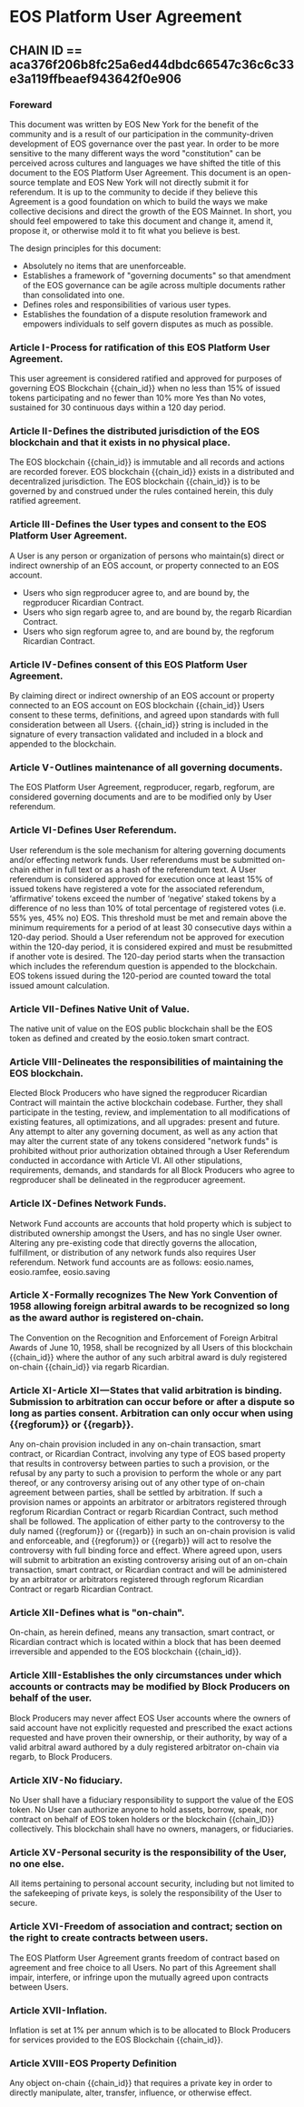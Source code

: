 # EOS Platform User Agreement
## CHAIN ID == aca376f206b8fc25a6ed44dbdc66547c36c6c33e3a119ffbeaef943642f0e906

### Foreward
This document was written by EOS New York for the benefit of the community and is a result of our participation in the community-driven development of EOS governance over the past year. In order to be more sensitive to the many different ways the word "constitution" can be perceived across cultures and languages we have shifted the title of this document to the EOS Platform User Agreement. This document is an open-source template and EOS New York will not directly submit it for referendum. It is up to the community to decide if they believe this Agreement is a good foundation on which to build the ways we make collective decisions and direct the growth of the EOS Mainnet. In short, you should feel empowered to take this document and change it, amend it, propose it, or otherwise mold it to fit what you believe is best.

The design principles for this document:
* Absolutely no items that are unenforceable.
* Establishes a framework of "governing documents" so that amendment of the EOS governance can be agile across multiple documents rather than consolidated into one.
* Defines roles and responsibilities of various user types.
* Establishes the foundation of a dispute resolution framework and empowers individuals to self govern disputes as much as possible.

### Article I - Process for ratification of this EOS Platform User Agreement.
This user agreement is considered ratified and approved for purposes of governing EOS Blockchain {{chain_id}} when no less than 15% of issued tokens participating and no fewer than 10% more Yes than No votes, sustained for 30 continuous days within a 120 day period.
### Article II - Defines the distributed jurisdiction of the EOS blockchain and that it exists in no physical place.
The EOS blockchain {{chain_id}} is immutable and all records and actions are recorded forever. EOS blockchain {{chain_id}} exists in a distributed and decentralized jurisdiction. The EOS blockchain {{chain_id}} is to be governed by and construed under the rules contained herein, this duly ratified agreement.
### Article III - Defines the User types and consent to the EOS Platform User Agreement.
A User is any person or organization of persons who maintain(s) direct or indirect ownership of an EOS account, or property connected to an EOS account.
* Users who sign regproducer agree to, and are bound by, the regproducer Ricardian Contract.
* Users who sign regarb agree to, and are bound by, the regarb Ricardian Contract.
* Users who sign regforum agree to, and are bound by, the regforum Ricardian Contract.
### Article IV - Defines consent of this EOS Platform User Agreement.
By claiming direct or indirect ownership of an EOS account or property connected to an EOS account on EOS blockchain {{chain_id}} Users consent to these terms, definitions, and agreed upon standards with full consideration between all Users. {{chain_id}} string is included in the signature of every transaction validated and included in a block and appended to the blockchain.
### Article V - Outlines maintenance of all governing documents.
The EOS Platform User Agreement, regproducer, regarb, regforum, are considered governing documents and are to be modified only by User referendum.
### Article VI - Defines User Referendum.
User referendum is the sole mechanism for altering governing documents and/or effecting network funds. User referendums must be submitted on-chain either in full text or as a hash of the referendum text. A User referendum is considered approved for execution once at least 15% of issued tokens have registered a vote for the associated referendum, ‘affirmative’ tokens exceed the number of ‘negative’ staked tokens by a difference of no less than 10% of total percentage of registered votes (i.e. 55% yes, 45% no) EOS. This threshold must be met and remain above the minimum requirements for a period of at least 30 consecutive days within a 120-day period. Should a User referendum not be approved for execution within the 120-day period, it is considered expired and must be resubmitted if another vote is desired. The 120-day period starts when the transaction which includes the referendum question is appended to the blockchain. EOS tokens issued during the 120-period are counted toward the total issued amount calculation.
### Article VII - Defines Native Unit of Value.
The native unit of value on the EOS public blockchain shall be the EOS token as defined and created by the eosio.token smart contract.
### Article VIII - Delineates the responsibilities of maintaining the EOS blockchain.
Elected Block Producers who have signed the regproducer Ricardian Contract will maintain the active blockchain codebase. Further, they shall participate in the testing, review, and implementation to all modifications of existing features, all optimizations, and all upgrades: present and future. Any attempt to alter any governing document, as well as any action that may alter the current state of any tokens considered "network funds" is prohibited without prior authorization obtained through a User Referendum conducted in accordance with Article VI.
All other stipulations, requirements, demands, and standards for all Block Producers who agree to regproducer shall be delineated in the regproducer agreement.
### Article IX - Defines Network Funds.
Network Fund accounts are accounts that hold property which is subject to distributed ownership amongst the Users, and has no single User owner. Altering any pre-existing code that directly governs the allocation, fulfillment, or distribution of any network funds also requires User referendum.
Network fund accounts are as follows: eosio.names, eosio.ramfee, eosio.saving
### Article X - Formally recognizes The New York Convention of 1958 allowing foreign arbitral awards to be recognized so long as the award author is registered on-chain.
The Convention on the Recognition and Enforcement of Foreign Arbitral Awards of June 10, 1958, shall be recognized by all Users of this blockchain {{chain_id}} where the author of any such arbitral award is duly registered on-chain {{chain_id}} via regarb Ricardian.
### Article XI - Article XI — States that valid arbitration is binding. Submission to arbitration can occur before or after a dispute so long as parties consent. Arbitration can only occur when using {{regforum}} or {{regarb}}.
Any on-chain provision included in any on-chain transaction, smart contract, or Ricardian Contract, involving any type of EOS based property that results in controversy between parties to such a provision, or the refusal by any party to such a provision to perform the whole or any part thereof, or any controversy arising out of any other type of on-chain agreement between parties, shall be settled by arbitration. If such a provision names or appoints an arbitrator or arbitrators registered through regforum Ricardian Contract or regarb Ricardian Contract, such method shall be followed. The application of either party to the controversy to the duly named {{regforum}} or {{regarb}} in such an on-chain provision is valid and enforceable, and {{regforum}} or {{regarb}} will act to resolve the controversy with full binding force and effect. Where agreed upon, users will submit to arbitration an existing controversy arising out of an on-chain transaction, smart contract, or Ricardian contract and will be administered by an arbitrator or arbitrators registered through regforum Ricardian Contract or regarb Ricardian Contract.
### Article XII - Defines what is "on-chain".
On-chain, as herein defined, means any transaction, smart contract, or Ricardian contract which is located within a block that has been deemed irreversible and appended to the EOS blockchain {{chain_id}}.
### Article XIII - Establishes the only circumstances under which accounts or contracts may be modified by Block Producers on behalf of the user.
Block Producers may never affect EOS User accounts where the owners of said account have not explicitly requested and prescribed the exact actions requested and have proven their ownership, or their authority, by way of a valid arbitral award authored by a duly registered arbitrator on-chain via regarb, to Block Producers.
### Article XIV - No fiduciary.
No User shall have a fiduciary responsibility to support the value of the EOS token. No User can authorize anyone to hold assets, borrow, speak, nor contract on behalf of EOS token holders or the blockchain {{chain_ID}} collectively. This blockchain shall have no owners, managers, or fiduciaries.
### Article XV - Personal security is the responsibility of the User, no one else.
All items pertaining to personal account security, including but not limited to the safekeeping of private keys, is solely the responsibility of the User to secure.
### Article XVI - Freedom of association and contract; section on the right to create contracts between users.
The EOS Platform User Agreement grants freedom of contract based on agreement and free choice to all Users. No part of this Agreement shall impair, interfere, or infringe upon the mutually agreed upon contracts between Users.
### Article XVII - Inflation.
Inflation is set at 1% per annum which is to be allocated to Block Producers for services provided to the EOS Blockchain {{chain_id}}.
### Article XVIII - EOS Property Definition
Any object on-chain {{chain_id}} that requires a private key in order to directly manipulate, alter, transfer, influence, or otherwise effect.
